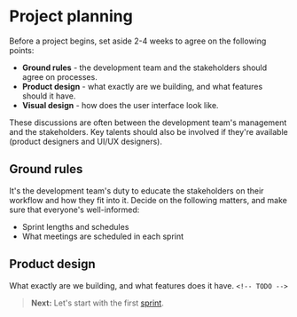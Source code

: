 # Project planning

Before a project begins, set aside 2-4 weeks to agree on the following points:

- **Ground rules** - the development team and the stakeholders should agree on processes.
- **Product design** - what exactly are we building, and what features should it have.
- **Visual design** - how does the user interface look like.

These discussions are often between the development team's management and the stakeholders. Key talents should also be involved if they're available (product designers and UI/UX designers).

## Ground rules

It's the development team's duty to educate the stakeholders on their workflow and how they fit into it. Decide on the following matters, and make sure that everyone's well-informed:

- Sprint lengths and schedules
- What meetings are scheduled in each sprint

## Product design

What exactly are we building, and what features does it have. `<!-- TODO -->`

> **Next:** Let's start with the first [sprint](sprints.md).
